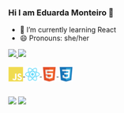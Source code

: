 ### Hi I am Eduarda Monteiro 👋



- 🌱 I’m currently learning React
- 😄 Pronouns: she/her


 <div>
  <a href="https://github.com/eduardagmonteiro">
  <img height="180em" src="https://github-readme-stats.vercel.app/api?username=eduardagmonteiro&show_icons=true&theme=dracula&include_all_commits=true&count_private=true"/>
  <img height="180em" src="https://github-readme-stats.vercel.app/api/top-langs/?username=eduardagmonteiro&layout=compact&langs_count=7&theme=dracula"/>
</div>
  
  <div style="display: inline_block"><br>
  <img align="center" alt="Duda-Js" height="30" width="30" src="https://raw.githubusercontent.com/devicons/devicon/master/icons/javascript/javascript-plain.svg">
  <img align="center" alt="Duda-React" height="30" width="30" src="https://raw.githubusercontent.com/devicons/devicon/master/icons/react/react-original.svg">
  <img align="center" alt="Duda-HTML" height="30" width="30" src="https://raw.githubusercontent.com/devicons/devicon/master/icons/html5/html5-original.svg">
  <img align="center" alt="Duda-CSS" height="30" width="30" src="https://raw.githubusercontent.com/devicons/devicon/master/icons/css3/css3-original.svg">



</div>
  
  ##
  
 <div>




  <a href = "mailto:eduardagmonteiro17@gmail.com"><img src="https://img.shields.io/badge/Gmail-D14836?style=for-the-badge&logo=gmail&logoColor=white" target="_blank"></a>
  <a href="https://www.linkedin.com/in/eduarda-monteiro-64115817a/" target="_blank"><img src="https://img.shields.io/badge/-LinkedIn-%230077B5?style=for-the-badge&logo=linkedin&logoColor=white" target="_blank"></a> 
  </div>
